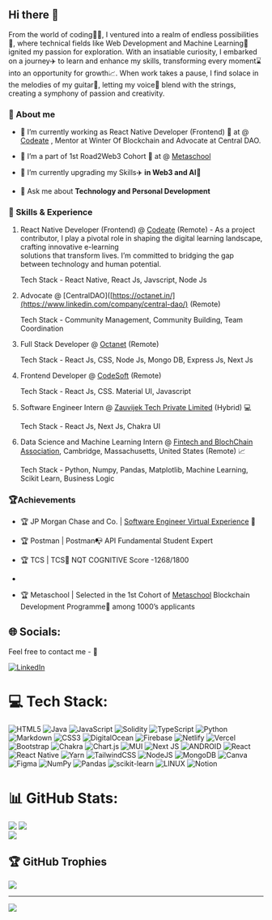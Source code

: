 
## Hi there 👋

From the world of coding👨‍💻, I ventured into a realm of endless possibilities🤯, where technical fields like Web Development and Machine Learning🤖 ignited my passion for exploration. With an insatiable curiosity, I embarked on a journey✈️ to learn and enhance my skills, transforming every moment⌛ into an opportunity for growth📈. When work takes a pause, I find solace in the melodies of my guitar🎸, letting my voice🎤 blend with the strings, creating a symphony of passion and creativity.


### 🤔 About me

- 🔭 I’m currently working as React Native Developer (Frontend) 🤯 at @ [Codeate](https://www.codeate.in/) , Mentor at Winter Of Blockchain and Advocate at Central DAO. 

- 🔭 I’m a part of 1st Road2Web3 Cohort 🤯 at @ [Metaschool](http://metaschool.so) 
  
- 🌱 I’m currently upgrading my Skills✈️ **in Web3 and AI🤖**
  
- 💬 Ask me about **Technology and Personal Development** 
<!-- - 📫 How to reach me: **shubhamsinha07084@gmail.com** -- -->

### 🚀 Skills & Experience

 1. React Native Developer (Frontend) @ [Codeate](https://www.codeate.in/) (Remote) - As a project contributor, I play a pivotal role in shaping the digital learning landscape, crafting innovative e-learning     
    solutions that transform lives. I’m committed to bridging the gap between technology and human potential.

      Tech Stack - React Native, React Js, Javscript, Node Js
    
 2.  Advocate @ [CentralDAO]([https://octanet.in/](https://www.linkedin.com/company/central-dao/) (Remote)

       Tech Stack - Community Management, Community Building, Team Coordination

 3. Full Stack Developer @ [Octanet](https://octanet.in/) (Remote)

       Tech Stack - React Js, CSS, Node Js, Mongo DB, Express Js, Next Js
       
 4. Frontend Developer @ [CodeSoft](https://www.linkedin.com/company/codesoft/) (Remote)  

      Tech Stack - React Js, CSS. Material UI, Javascript
      
 5. Software Engineer Intern @ [Zauvijek Tech Private Limited](https://www.zauvijek) (Hybrid) 💻
      
      Tech Stack - React Js, Next Js, Chakra UI
      
 6. Data Science and Machine Learning Intern @ [Fintech and BlochChain Association](https://www.estfab.com/), Cambridge, Massachusetts, United States (Remote) 📈

      Tech Stack - Python, Numpy, Pandas, Matplotlib, Machine Learning, Scikit Learn, Business Logic

### 🏆Achievements

- 🏆 JP Morgan Chase and Co. | [Software Engineer Virtual Experience](https://forage-uploads-prod.s3.amazonaws.com/completion-certificates/J.P.%20Morgan/R5iK7HMxJGBgaSbvk_J.P.%20Morgan_wsLeBkrvWCFJFbxfR_1682162574154_completion_certificate.pdf) 👦
  
- 🏆 Postman | Postman📭 API Fundamental Student Expert

- 🏆 TCS | TCS🥃 NQT COGNITIVE Score -1268/1800
-

- 🏆 Metaschool | Selected in the 1st Cohort of [Metaschool](https://metaschool.so/) Blockchain Development Programme🤠 among 1000’s applicants


## 🌐 Socials: 

Feel free to contact me - 🙂

[![LinkedIn](https://img.shields.io/badge/LinkedIn-%230077B5.svg?logo=linkedin&logoColor=white)](https://linkedin.com/in/https://www.linkedin.com/in/shubham-sinha-39b9b2209/) 

# 💻 Tech Stack:
![HTML5](https://img.shields.io/badge/html5-%23E34F26.svg?style=for-the-badge&logo=html5&logoColor=white) ![Java](https://img.shields.io/badge/java-%23ED8B00.svg?style=for-the-badge&logo=java&logoColor=white) ![JavaScript](https://img.shields.io/badge/javascript-%23323330.svg?style=for-the-badge&logo=javascript&logoColor=%23F7DF1E) ![Solidity](https://img.shields.io/badge/Solidity-%23363636.svg?style=for-the-badge&logo=solidity&logoColor=white) ![TypeScript](https://img.shields.io/badge/typescript-%23007ACC.svg?style=for-the-badge&logo=typescript&logoColor=white) ![Python](https://img.shields.io/badge/python-3670A0?style=for-the-badge&logo=python&logoColor=ffdd54) ![Markdown](https://img.shields.io/badge/markdown-%23000000.svg?style=for-the-badge&logo=markdown&logoColor=white) ![CSS3](https://img.shields.io/badge/css3-%231572B6.svg?style=for-the-badge&logo=css3&logoColor=white) ![DigitalOcean](https://img.shields.io/badge/DigitalOcean-%230167ff.svg?style=for-the-badge&logo=digitalOcean&logoColor=white) ![Firebase](https://img.shields.io/badge/firebase-%23039BE5.svg?style=for-the-badge&logo=firebase) ![Netlify](https://img.shields.io/badge/netlify-%23000000.svg?style=for-the-badge&logo=netlify&logoColor=#00C7B7) ![Vercel](https://img.shields.io/badge/vercel-%23000000.svg?style=for-the-badge&logo=vercel&logoColor=white) ![Bootstrap](https://img.shields.io/badge/bootstrap-%23563D7C.svg?style=for-the-badge&logo=bootstrap&logoColor=white) ![Chakra](https://img.shields.io/badge/chakra-%234ED1C5.svg?style=for-the-badge&logo=chakraui&logoColor=white) ![Chart.js](https://img.shields.io/badge/chart.js-F5788D.svg?style=for-the-badge&logo=chart.js&logoColor=white) ![MUI](https://img.shields.io/badge/MUI-%230081CB.svg?style=for-the-badge&logo=material-ui&logoColor=white) ![Next JS](https://img.shields.io/badge/Next-black?style=for-the-badge&logo=next.js&logoColor=white) ![ANDROID](https://img.shields.io/badge/android-%2320232a.svg?style=for-the-badge&logo=android&logoColor=%a4c639) ![React](https://img.shields.io/badge/react-%2320232a.svg?style=for-the-badge&logo=react&logoColor=%2361DAFB) ![React Native](https://img.shields.io/badge/react_native-%2320232a.svg?style=for-the-badge&logo=react&logoColor=%2361DAFB) ![Yarn](https://img.shields.io/badge/yarn-%232C8EBB.svg?style=for-the-badge&logo=yarn&logoColor=white) ![TailwindCSS](https://img.shields.io/badge/tailwindcss-%2338B2AC.svg?style=for-the-badge&logo=tailwind-css&logoColor=white) ![NodeJS](https://img.shields.io/badge/node.js-6DA55F?style=for-the-badge&logo=node.js&logoColor=white) ![MongoDB](https://img.shields.io/badge/MongoDB-%234ea94b.svg?style=for-the-badge&logo=mongodb&logoColor=white) ![Canva](https://img.shields.io/badge/Canva-%2300C4CC.svg?style=for-the-badge&logo=Canva&logoColor=white) 	![Figma](https://img.shields.io/badge/figma-%23F24E1E.svg?style=for-the-badge&logo=figma&logoColor=white) ![NumPy](https://img.shields.io/badge/numpy-%23013243.svg?style=for-the-badge&logo=numpy&logoColor=white) ![Pandas](https://img.shields.io/badge/pandas-%23150458.svg?style=for-the-badge&logo=pandas&logoColor=white) ![scikit-learn](https://img.shields.io/badge/scikit--learn-%23F7931E.svg?style=for-the-badge&logo=scikit-learn&logoColor=white) ![LINUX](https://img.shields.io/badge/Linux-FCC624?style=for-the-badge&logo=linux&logoColor=black) ![Notion](https://img.shields.io/badge/Notion-%23000000.svg?style=for-the-badge&logo=notion&logoColor=white)

# 📊 GitHub Stats:
![](https://github-readme-stats.vercel.app/api?username=shubhamsinha21&theme=dark&hide_border=false&include_all_commits=true&count_private=true)
![](https://github-readme-streak-stats.herokuapp.com/?user=shubhamsinha21&theme=dark&hide_border=false)<br/>
![](https://github-readme-stats.vercel.app/api/top-langs/?username=shubhamsinha21&theme=dark&hide_border=false&include_all_commits=true&count_private=true&layout=compact)

## 🏆 GitHub Trophies
![](https://github-profile-trophy.vercel.app/?username=shubhamsinha21&theme=radical&no-frame=false&no-bg=false&margin-w=4)

---
[![](https://visitcount.itsvg.in/api?id=shubhamsinha21&icon=0&color=0)](https://visitcount.itsvg.in)

<!-- Proudly created with GPRM ( https://gprm.itsvg.in ) -->
